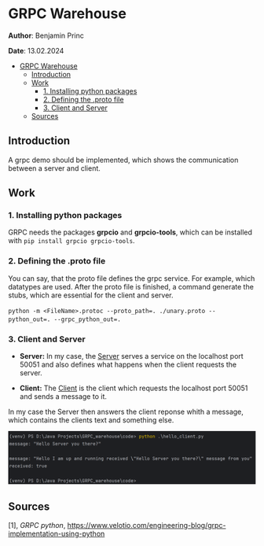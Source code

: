 # GRPC Warehouse

**Author**: Benjamin Princ

**Date**: 13.02.2024

- [GRPC Warehouse](#grpc-warehouse)
  - [Introduction](#introduction)
  - [Work](#work)
    - [1. Installing python packages](#1-installing-python-packages)
    - [2. Defining the .proto file](#2-defining-the-proto-file)
    - [3. Client and Server](#3-client-and-server)
  - [Sources](#sources)


## Introduction
A grpc demo should be implemented, which shows the communication between a server and client.

## Work

### 1. Installing python packages
GRPC needs the packages **grpcio** and **grpcio-tools**, which can be installed with `pip install grpcio grpcio-tools`.

### 2. Defining the .proto file
You can say, that the proto file defines the grpc service. For example, which datatypes are used. After the proto file is finished, a command generate the stubs, which are essential for the client and server.

`python -m <FileName>.protoc --proto_path=. ./unary.proto --python_out=. --grpc_python_out=.`


### 3. Client and Server
* **Server:**
In my case, the [Server](code/hello_server.py) serves a service on the localhost port 50051 and also defines what happens when the client requests the server.

* **Client:**
The [Client](code/hello_client.py) is the client which requests the localhost port 50051 and sends a message to it.

In my case the Server then answers the client reponse whith a message, which contains the clients text and something else.

![Client Output](Client_output.png)


## Sources
[1], *GRPC python*, https://www.velotio.com/engineering-blog/grpc-implementation-using-python

